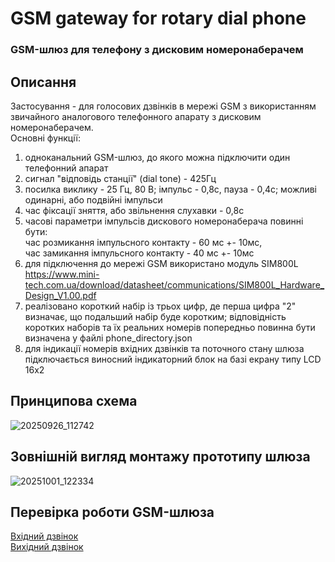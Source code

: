 # GSM gateway for rotary dial phone
### GSM-шлюз для телефону з дисковим номеронаберачем
## Описання
Застосування - для голосових дзвінків в мережі GSM з використанням звичайного аналогового телефонного апарату з дисковим номеронаберачем.  
Основні функції:  
1) одноканальний GSM-шлюз, до якого можна підключити один телефонний апарат
2) сигнал "відповідь станції" (dial tone) - 425Гц
3) посилка виклику - 25 Гц, 80 В; імпульс - 0,8с, пауза - 0,4с; можливі одинарні, або подвійні імпульси
4) час фіксації зняття, або звільнення слухавки - 0,8с
5) часові параметри імпульсів дискового номеронаберача повинні бути:  
час розмикання імпульсного контакту - 60 мс +- 10мс,  
час замикання імпульсного контакту - 40 мс +- 10мс
6) для підключення до мережі GSM використано модуль SIM800L https://www.mini-tech.com.ua/download/datasheet/communications/SIM800L_Hardware_Design_V1.00.pdf
7) реалізовано короткий набір із трьох цифр, де перша цифра "2" визначає, що подальший набір буде коротким; відповідність коротких наборів та їх реальних номерів попередньо повинна бути визначена у файлі phone_directory.json
8) для індикації номерів вхідних дзвінків та поточного стану шлюза підключається виносний індикаторний блок на базі екрану типу LCD 16x2
## Принципова схема
![20250926_112742](https://github.com/user-attachments/assets/fa6f44ce-3b66-4fe3-a6e5-d61ed8f8b863)  
## Зовнішній вигляд монтажу прототипу шлюза
![20251001_122334](https://github.com/user-attachments/assets/136ac297-dace-4a1c-929e-7908ce6c6339)  

## Перевірка роботи GSM-шлюза   

[Вхідний дзвінок](https://youtu.be/DODJJhKN8C8)  
[Вихідний дзвінок](https://youtu.be/qnDh9I-_DR8)  





